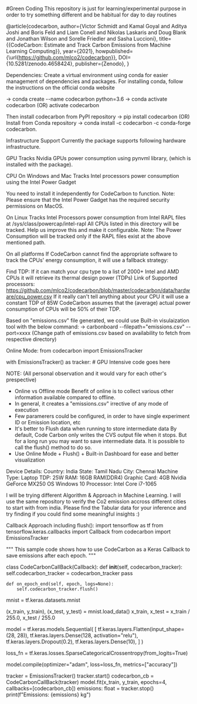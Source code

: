 #Green Coding
This repository is just for learning/experimental purpose in order to try something different and be habitual for day to day routines

@article{codecarbon,
  author={Victor Schmidt and Kamal Goyal and Aditya Joshi and Boris Feld and Liam Conell and Nikolas Laskaris and Doug Blank and Jonathan Wilson and Sorelle Friedler and Sasha Luccioni},
  title={{CodeCarbon: Estimate and Track Carbon Emissions from Machine Learning Computing}},
  year={2021},
  howpublished={\url{https://github.com/mlco2/codecarbon}},
  DOI={10.5281/zenodo.4658424},
  publisher={Zenodo},
}

Dependencies:
Create a virtual environment using conda for easier management of dependencies and packages. 
For installing conda, follow the instructions on the official conda website

-> conda create --name codecarbon python=3.6
-> conda activate codecarbon (OR) activate codecarbon

Then install codecarbon from PyPI repository
-> pip install codecarbon
(OR)
Install from Conda repository
-> conda install -c codecarbon -c conda-forge codecarbon.


Infrastructure Support
Currently the package supports following hardware infrastructure.

GPU
Tracks Nvidia GPUs power consumption using pynvml library, (which is installed with the package).

CPU
On Windows and Mac
Tracks Intel processors power consumption using the Intel Power Gadget

You need to install it independently for CodeCarbon to function.
Note: Please ensure that the Intel Power Gadget has the required security permissions on MacOS.

On Linux
Tracks Intel Processors power consumption from Intel RAPL files at /sys/class/powercap/intel-rapl
All CPUs listed in this directory will be tracked. Help us improve this and make it configurable.
Note: The Power Consumption will be tracked only if the RAPL files exist at the above mentioned path.

On all platforms
If CodeCarbon cannot find the appropriate software to track the CPUs' energy consumption, it will use a fallback strategy:

Find TDP:
If it can match your cpu type to a list of 2000+ Intel and AMD CPUs it will retrieve its thermal design power (TDPs)
Link of Supported processors: https://github.com/mlco2/codecarbon/blob/master/codecarbon/data/hardware/cpu_power.csv
If it really can't tell anything about your CPU it will use a constant TDP of 85W
CodeCarbon assumes that the (average) actual power consumption of CPUs will be 50% of their TDP.

Based on "emissions.csv" file generated, we could use Built-in visulaization tool with the below command:
-> carbonboard --filepath="emissions.csv" --port=xxxx (Change path of emissions.csv based on availability to fetch from respective directory)

Online Mode:
from codecarbon import EmissionsTracker

with EmissionsTracker() as tracker:
    # GPU Intensive code goes here

NOTE:
(All personal observation and it would vary for each other's prespective)
- Online vs Offline mode
Benefit of online is to collect various other information available compared to offline.
- In general, it creates a "emissions.csv" irrective of any mode of execution
- Few paramerers could be configured, in order to have single experiment ID or Emission location, etc
- It's better to Flush data when running to store intermediate data
  By default, Code Carbon only writes the CVS output file when it stops. But for a long run you may want to save intermediate data. It is possible to call the flush() method to do so.
- Use Online Mode + Flush() + Built-in Dashboard for ease and better visualization
 
Device Details:
Country: India
State: Tamil Nadu
City: Chennai
Machine Type: Laptop
TDP: 25W
RAM: 16GB RAM(DDR4)
Graphic Card: 4GB Nvidia GeForce MX250
OS Windows 10
Processor: Intel Core i7-1065

I will be trying different Algorithm & Approach in Machine Learning. I will use the same repository to verify the Co2 emission accross different cities to start with from india.
Please find the Tabular data for your inference and try finding if you could find some meaningful insights :)

Callback Approach including flush():
import tensorflow as tf
from tensorflow.keras.callbacks import Callback
from codecarbon import EmissionsTracker

"""
This sample code shows how to use CodeCarbon as a Keras Callback
to save emissions after each epoch.
"""

class CodeCarbonCallBack(Callback):
    def __init__(self, codecarbon_tracker):
        self.codecarbon_tracker = codecarbon_tracker
        pass

    def on_epoch_end(self, epoch, logs=None):
        self.codecarbon_tracker.flush()


mnist = tf.keras.datasets.mnist

(x_train, y_train), (x_test, y_test) = mnist.load_data()
x_train, x_test = x_train / 255.0, x_test / 255.0


model = tf.keras.models.Sequential(
    [
        tf.keras.layers.Flatten(input_shape=(28, 28)),
        tf.keras.layers.Dense(128, activation="relu"),
        tf.keras.layers.Dropout(0.2),
        tf.keras.layers.Dense(10),
    ]
)

loss_fn = tf.keras.losses.SparseCategoricalCrossentropy(from_logits=True)

model.compile(optimizer="adam", loss=loss_fn, metrics=["accuracy"])

tracker = EmissionsTracker()
tracker.start()
codecarbon_cb = CodeCarbonCallBack(tracker)
model.fit(x_train, y_train, epochs=4, callbacks=[codecarbon_cb])
emissions: float = tracker.stop()
print(f"Emissions: {emissions} kg")
